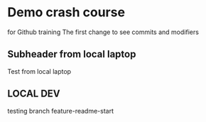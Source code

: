 # Demo crash course
for Github training
The first change to see commits and modifiers
## Subheader from local laptop
Test from local laptop

## LOCAL DEV
testing branch feature-readme-start
